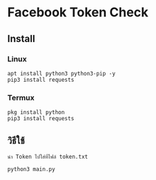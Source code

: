 # Facebook Token Check
## Install 

### Linux
```
apt install python3 python3-pip -y
pip3 install requests
```
### Termux
```
pkg install python
pip3 install requests
```
## วิธีใช้
```
นำ Token ไปใส่ที่ไฟล์ token.txt

python3 main.py
```
